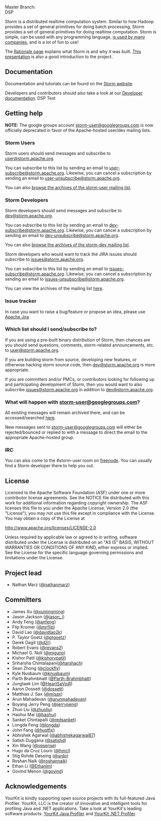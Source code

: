 ﻿Master Branch:  
DSP
 
Storm is a distributed realtime computation system. Similar to how Hadoop provides a set of general primitives for doing batch processing, Storm provides a set of general primitives for doing realtime computation. Storm is simple, can be used with any programming language, [is used by many companies](http://storm.apache.org/documentation/Powered-By.html), and is a lot of fun to use!

The [Rationale page](http://storm.apache.org/documentation/Rationale.html) explains what Storm is and why it was built. [This presentation](http://vimeo.com/40972420) is also a good introduction to the project.

## Documentation

Documentation and tutorials can be found on the [Storm website](http://storm.apache.org/documentation/Home.html).

Developers and contributors should also take a look at our [Developer documentation](DEVELOPER.md).
 DSP Test 

## Getting help

__NOTE:__ The google groups account storm-user@googlegroups.com is now officially deprecated in favor of the Apache-hosted user/dev mailing lists.

### Storm Users
Storm users should send messages and subscribe to [user@storm.apache.org](mailto:user@storm.apache.org).

You can subscribe to this list by sending an email to [user-subscribe@storm.apache.org](mailto:user-subscribe@storm.apache.org). Likewise, you can cancel a subscription by sending an email to [user-unsubscribe@storm.apache.org](mailto:user-unsubscribe@storm.apache.org).

You can also [browse the archives of the storm-user mailing list](http://mail-archives.apache.org/mod_mbox/storm-user/).

### Storm Developers
Storm developers should send messages and subscribe to [dev@storm.apache.org](mailto:dev@storm.apache.org).

You can subscribe to this list by sending an email to [dev-subscribe@storm.apache.org](mailto:dev-subscribe@storm.apache.org). Likewise, you can cancel a subscription by sending an email to [dev-unsubscribe@storm.apache.org](mailto:dev-unsubscribe@storm.apache.org).

You can also [browse the archives of the storm-dev mailing list](http://mail-archives.apache.org/mod_mbox/storm-dev/).

Storm developers who would want to track the JIRA issues should subscribe to [issues@storm.apache.org](mailto:issues@storm.apache.org).

You can subscribe to this list by sending an email to [issues-subscribe@storm.apache.org](mailto:issues-subscribe@storm.apache.org). Likewise, you can cancel a subscription by sending an email to [issues-unsubscribe@storm.apache.org](mailto:issues-unsubscribe@storm.apache.org).

You can view the archives of the mailing list [here](http://mail-archives.apache.org/mod_mbox/storm-issues/).

### Issue tracker
In case you want to raise a bug/feature or propose an idea, please use [Apache Jira](https://issues.apache.org/jira/projects/STORM)

### Which list should I send/subscribe to?
If you are using a pre-built binary distribution of Storm, then chances are you should send questions, comments, storm-related announcements, etc. to [user@storm.apache.org](mailto:user@storm.apache.org).

If you are building storm from source, developing new features, or otherwise hacking storm source code, then [dev@storm.apache.org](mailto:dev@storm.apache.org) is more appropriate.

If you are committers and/or PMCs, or contributors looking for following up and participating development of Storm, then you would want to also subscribe [issues@storm.apache.org](issues@storm.apache.org) in addition to [dev@storm.apache.org](dev@storm.apache.org).

### What will happen with storm-user@googlegroups.com?
All existing messages will remain archived there, and can be accessed/searched [here](https://groups.google.com/forum/#!forum/storm-user).

New messages sent to storm-user@googlegroups.com will either be rejected/bounced or replied to with a message to direct the email to the appropriate Apache-hosted group.

### IRC
You can also come to the #storm-user room on [freenode](http://freenode.net/). You can usually find a Storm developer there to help you out.

## License

Licensed to the Apache Software Foundation (ASF) under one
or more contributor license agreements.  See the NOTICE file
distributed with this work for additional information
regarding copyright ownership.  The ASF licenses this file
to you under the Apache License, Version 2.0 (the
"License"); you may not use this file except in compliance
with the License.  You may obtain a copy of the License at

  http://www.apache.org/licenses/LICENSE-2.0

Unless required by applicable law or agreed to in writing,
software distributed under the License is distributed on an
"AS IS" BASIS, WITHOUT WARRANTIES OR CONDITIONS OF ANY
KIND, either express or implied.  See the License for the
specific language governing permissions and limitations
under the License.


## Project lead

* Nathan Marz ([@nathanmarz](http://twitter.com/nathanmarz))

## Committers

* James Xu ([@xumingming](https://github.com/xumingming))
* Jason Jackson ([@jason_j](http://twitter.com/jason_j))
* Andy Feng ([@anfeng](https://github.com/anfeng))
* Flip Kromer ([@mrflip](https://github.com/mrflip))
* David Lao ([@davidlao2k](https://github.com/davidlao2k))
* P. Taylor Goetz ([@ptgoetz](https://github.com/ptgoetz))
* Derek Dagit ([@d2r](https://github.com/d2r))
* Robert Evans ([@revans2](https://github.com/revans2))
* Michael G. Noll ([@miguno](https://github.com/miguno))
* Kishor Patil ([@kishorvpatil](https://github.com/kishorvpatil))
* Sriharsha Chintalapani([@harshach](https://github.com/harshach))
* Sean Zhong ([@clockfly](http://github.com/clockfly))
* Kyle Nusbaum ([@knusbaum](https://github.com/knusbaum))
* Parth Brahmbhatt ([@Parth-Brahmbhatt](https://github.com/Parth-Brahmbhatt))
* Jungtaek Lim ([@HeartSaVioR](https://github.com/HeartSaVioR))
* Aaron Dossett ([@dossett](https://github.com/dossett))
* Matthias J. Sax ([@mjsax](https://github.com/mjsax))
* Arun Mahadevan ([@arunmahadevan](https://github.com/arunmahadevan))
* Boyang Jerry Peng ([@jerrypeng](https://github.com/jerrypeng))
* Zhuo Liu ([@zhuoliu](https://github.com/zhuoliu))
* Haohui Mai ([@haohui](https://github.com/haohui))
* Sanket Chintapalli ([@redsanket](https://github.com/redsanket))
* Longda Feng ([@longda](https://github.com/longdafeng))
* John Fang ([@hustfxj](https://github.com/hustfxj))
* Abhishek Agarwal ([@abhishekagarwal87](https://github.com/abhishekagarwal87))
* Satish Duggana ([@satishd](https://github.com/satishd))
* Xin Wang ([@vesense](https://github.com/vesense))
* Hugo da Cruz Louro ([@hmcl](https://github.com/hmcl))
* Stig Rohde Døssing ([@srdo](https://github.com/srdo/))
* Roshan Naik ([@roshannaik](http://github.com/roshannaik))
* Ethan Li ([@Ethanlm](https://github.com/Ethanlm))
* Govind Menon ([@govind](https://github.com/govind-menon))

## Acknowledgements

YourKit is kindly supporting open source projects with its full-featured Java Profiler. YourKit, LLC is the creator of innovative and intelligent tools for profiling Java and .NET applications. Take a look at YourKit's leading software products: [YourKit Java Profiler](http://www.yourkit.com/java/profiler/index.jsp) and [YourKit .NET Profiler](http://www.yourkit.com/.net/profiler/index.jsp).
